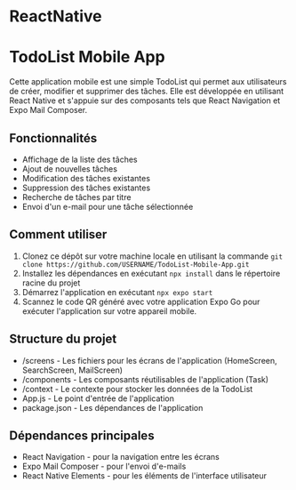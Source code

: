 ﻿# ReactNative

# TodoList Mobile App

Cette application mobile est une simple TodoList qui permet aux utilisateurs de créer, modifier et supprimer des tâches. Elle est développée en utilisant React Native et s'appuie sur des composants tels que React Navigation et Expo Mail Composer.

## Fonctionnalités

- Affichage de la liste des tâches
- Ajout de nouvelles tâches
- Modification des tâches existantes
- Suppression des tâches existantes
- Recherche de tâches par titre
- Envoi d'un e-mail pour une tâche sélectionnée

## Comment utiliser

1. Clonez ce dépôt sur votre machine locale en utilisant la commande `git clone https://github.com/USERNAME/TodoList-Mobile-App.git`
2. Installez les dépendances en exécutant `npx install` dans le répertoire racine du projet
3. Démarrez l'application en exécutant `npx expo start`
4. Scannez le code QR généré avec votre application Expo Go pour exécuter l'application sur votre appareil mobile.

## Structure du projet

- /screens - Les fichiers pour les écrans de l'application (HomeScreen, SearchScreen, MailScreen)
- /components - Les composants réutilisables de l'application (Task)
- /context - Le contexte pour stocker les données de la TodoList
- App.js - Le point d'entrée de l'application
- package.json - Les dépendances de l'application

## Dépendances principales

- React Navigation - pour la navigation entre les écrans
- Expo Mail Composer - pour l'envoi d'e-mails
- React Native Elements - pour les éléments de l'interface utilisateur

